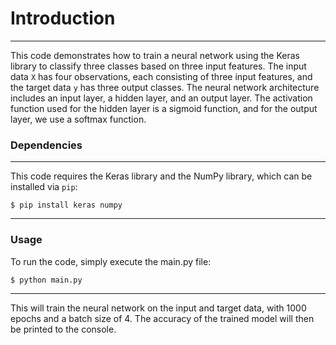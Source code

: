# Introduction
---
This code demonstrates how to train a neural network using the Keras library to classify three classes based on three input features. The input data `X` has four observations, each consisting of three input features, and the target data `y` has three output classes. The neural network architecture includes an input layer, a hidden layer, and an output layer. The activation function used for the hidden layer is a sigmoid function, and for the output layer, we use a softmax function.

### Dependencies
---
This code requires the Keras library and the NumPy library, which can be installed via `pip`:
~~~
$ pip install keras numpy
~~~
---

### Usage
To run the code, simply execute the main.py file:

~~~
$ python main.py
~~~
---
This will train the neural network on the input and target data, with 1000 epochs and a batch size of 4. The accuracy of the trained model will then be printed to the console.
